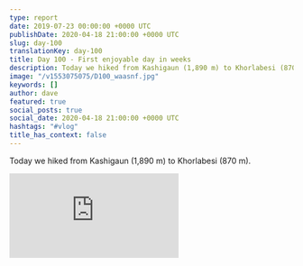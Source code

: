 ```yaml
---
type: report
date: 2019-07-23 00:00:00 +0000 UTC
publishDate: 2020-04-18 21:00:00 +0000 UTC
slug: day-100
translationKey: day-100
title: Day 100 - First enjoyable day in weeks
description: Today we hiked from Kashigaun (1,890 m) to Khorlabesi (870 m).
image: "/v1553075075/D100_waasnf.jpg"
keywords: []
author: dave
featured: true
social_posts: true
social_date: 2020-04-18 21:00:00 +0000 UTC
hashtags: "#vlog"
title_has_context: false
---
```


Today we hiked from Kashigaun (1,890 m) to Khorlabesi (870 m).

<iframe class="youtube75" src="https://www.youtube.com/embed/KbDIetDuXG4" frameborder="0" allow="accelerometer; autoplay; encrypted-media; gyroscope; picture-in-picture" allowfullscreen></iframe>

